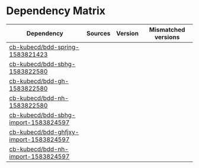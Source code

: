 # Dependency Matrix

Dependency | Sources | Version | Mismatched versions
---------- | ------- | ------- | -------------------
[cb-kubecd/bdd-spring-1583821423](https://github.com/cb-kubecd/bdd-spring-1583821423.git) |  | []() | 
[cb-kubecd/bdd-sbhg-1583822580](https://github.com/cb-kubecd/bdd-sbhg-1583822580.git) |  | []() | 
[cb-kubecd/bdd-gh-1583822580](https://github.com/cb-kubecd/bdd-gh-1583822580.git) |  | []() | 
[cb-kubecd/bdd-nh-1583822580](https://github.com/cb-kubecd/bdd-nh-1583822580.git) |  | []() | 
[cb-kubecd/bdd-sbhg-import-1583824597](https://github.com/cb-kubecd/bdd-sbhg-import-1583824597.git) |  | []() | 
[cb-kubecd/bdd-ghfjxy-import-1583824597](https://github.com/cb-kubecd/bdd-ghfjxy-import-1583824597.git) |  | []() | 
[cb-kubecd/bdd-nh-import-1583824597](https://github.com/cb-kubecd/bdd-nh-import-1583824597.git) |  | []() | 
